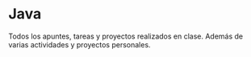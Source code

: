 # Java

Todos los apuntes, tareas y proyectos realizados en clase.
Además de varias actividades y proyectos personales.
